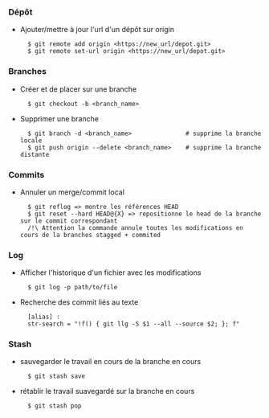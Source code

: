 ### Dépôt

* Ajouter/mettre à jour l'url d'un dépôt sur origin

        $ git remote add origin <https://new_url/depot.git>
        $ git remote set-url origin <https://new_url/depot.git>
        
### Branches        

* Créer et de placer sur une branche

        $ git checkout -b <branch_name>

* Supprimer une branche

        $ git branch -d <branch_name>               # supprime la branche locale
        $ git push origin --delete <branch_name>    # supprime la branche distante

### Commits

* Annuler un merge/commit local

        $ git reflog => montre les références HEAD
        $ git reset --hard HEAD@{X} => repositionne le head de la branche sur le commit correspondant  
        /!\ Attention la commande annule toutes les modifications en cours de la branches stagged + commited


### Log

* Afficher l'historique d'un fichier avec les modifications
 
        $ git log -p path/to/file
 

* Recherche des commit liés au texte

        [alias] :
        str-search = "!f() { git llg -S $1 --all --source $2; }; f"

### Stash

* sauvegarder le travail en cours de la branche en cours

        $ git stash save

* rétablir le travail suavegardé sur la branche en cours

        $ git stash pop

